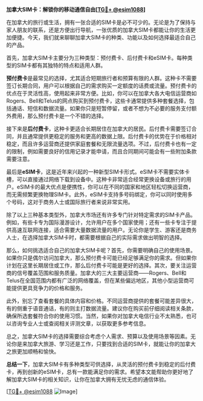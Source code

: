 **加拿大SIM卡：解锁你的移动通信自由[[TG💪+ @esim1088](https://t.me/s/esim1088)]**

在加拿大的旅行或生活，拥有一张合适的SIM卡是必不可少的。无论是为了保持与家人朋友的联系，还是方便出行导航，一张优质的加拿大SIM卡都能让你的生活更加便捷。今天，我们就来聊聊加拿大SIM卡的种类、功能以及如何选择最适合自己的产品。

首先，加拿大SIM卡主要分为三种类型：预付费卡、后付费卡和eSIM卡。每种类型的SIM卡都有其独特的特点和适用人群。

**预付费卡**是最常见的选择，尤其适合短期旅行者和预算有限的人群。这种卡不需要签订长期合同，用户可以根据自己的需求购买一定额度的话费或流量。预付费卡的优点在于灵活性高，使用起来非常方便。比如，你可以在加拿大各大电信运营商如Rogers、Bell和Telus的网点购买到预付费卡，这些卡通常提供多种套餐选择，包括通话、短信和数据流量。如果你只是短暂停留，或者不想为不必要的服务支付额外费用，那么预付费卡是一个不错的选择。

接下来是**后付费卡**，这种卡更适合长期居住在加拿大的居民。后付费卡需要签订合同，并且通常提供更稳定的服务和更高的数据上限。后付费卡的优势在于价格相对稳定，而且许多运营商还提供家庭套餐和无限流量选项。不过，后付费卡也有一定的限制，例如需要良好的信用记录才能申请，而且合同期间可能会有一些附加条款需要注意。

最后是**eSIM卡**，这是近年来兴起的一种新型SIM卡形式。eSIM卡不需要实体卡槽，可以直接通过网络下载到设备中。这种卡非常适合经常更换设备或旅行的用户。eSIM卡的最大优点是便携性，你可以在不同的国家和地区轻松切换运营商，而无需频繁更换物理SIM卡。此外，eSIM卡支持多号码绑定，你可以同时使用多个号码，这对于商务人士或国际旅行者来说非常实用。

除了以上三种基本类型外，加拿大市场还有许多专门针对特定需求的SIM卡产品。例如，有些卡专为国际漫游设计，允许用户在多个国家使用；还有一些卡专注于提供高速互联网连接，适合需要大量数据流量的用户。无论你是学生、游客还是商务人士，在选择加拿大SIM卡时，都需要根据自己的实际需求做出明智的选择。

那么，如何挑选适合自己的加拿大SIM卡呢？首先，你需要明确自己的使用场景。如果你只是偶尔访问加拿大，那么预付费卡可能已经足够满足你的需求。但如果你计划在这里长期居住或工作，那么后付费卡可能是更好的选择。其次，要关注运营商的信号覆盖范围和服务质量。加拿大的三大主要运营商——Rogers、Bell和Telus在全国范围内都有广泛的网络覆盖，但在某些偏远地区，其他小型运营商可能提供更具竞争力的价格和服务。

此外，别忘了查看套餐的具体内容和价格。不同运营商提供的套餐可能差异很大，有的侧重于语音通话，有的则主打数据流量。建议你在购买前仔细阅读相关条款，确保所选套餐符合你的使用习惯。当然，如果你对加拿大电信行业不太熟悉，也可以咨询专业人士或查阅相关评测文章，以获取更多参考信息。

总之，加拿大SIM卡的选择需要综合考虑个人需求、预算以及使用场景等因素。无论你是来加拿大旅游、学习还是工作，只要找到合适的SIM卡，就能让你的加拿大之旅更加顺畅和愉快。

**总结一下**，加拿大SIM卡有多种类型可供选择，从灵活的预付费卡到稳定的后付费卡，再到创新的eSIM卡，总有一款能满足你的需求。希望本文能帮助你更好地了解加拿大SIM卡的相关知识，让你在加拿大拥有无忧无虑的通信体验。

[[TG💪+ @esim1088](https://t.me/s/esim1088) ![Image](https://i.postimg.cc/4NQfJmqS/Snipaste-2025-05-13-00-14-12.png)]